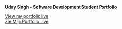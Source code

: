 **Uday Singh - Software Development Student Portfolio**

[View my portfolio live](https://uday-singh1.github.io/Uday-portfolio/) <br> 
[Zie Mijn Portfolio Live](https://uday-singh1.github.io/Uday-portfolio/) 



